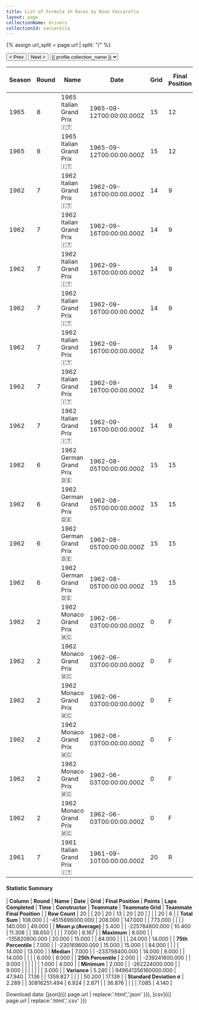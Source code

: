 ```yaml
---
title: List of Formula 1® Races by Nino Vaccarella
layout: page
collectionName: drivers
collectionId: vaccarella
---
```


{% assign url_split = page.url | split: "/" %}
<div id="collection-navigation">
<button onclick="selector.options[selector.selectedIndex-1].value && (window.location = selector.options[selector.selectedIndex-1].value);">&lt; Prev</button>
<button onclick="selector.options[selector.selectedIndex+1].value && (window.location = selector.options[selector.selectedIndex+1].value);">Next &gt;</button>
<select id="selector" onchange="this.options[this.selectedIndex].value && (window.location = this.options[this.selectedIndex].value);">
  {% for collectionId in site.data[page.collectionName].refs %}
    {% if collectionId == page.collectionId %}
      {% assign selected = "selected" %}
    {% else %}
      {% assign selected = "" %}
    {% endif %}
    {% assign profile = site.data[page.collectionName][collectionId].profile %}
    <option value="/f1/{{ page.collectionName }}/{{ collectionId }}/{{ url_split[4] }}" {{ selected }}>{{ profile.collection_name }}</option>
  {% endfor %}
</select>
</div>

| Season | Round | Name | Date | Grid | Final Position | Points | Laps Completed | Time | Constructor | Teammate | Teammate Grid | Teammate Final Position |
|--|--|--|--|--|--|--|--|--|--|--|--|--|
| 1965 | 8 | 1965 Italian Grand Prix 🇮🇹 | 1965-09-12T00:00:00.000Z | 15 | 12 | 0.0 | 58 |   | Ferrari 🇮🇹 | [Lorenzo Bandini 🇮🇹](/f1/drivers/bandini) | 5 | 4 |
| 1965 | 8 | 1965 Italian Grand Prix 🇮🇹 | 1965-09-12T00:00:00.000Z | 15 | 12 | 0.0 | 58 |   | Ferrari 🇮🇹 | [John Surtees 🇬🇧](/f1/drivers/surtees) | 2 | R |
| 1962 | 7 | 1962 Italian Grand Prix 🇮🇹 | 1962-09-16T00:00:00.000Z | 14 | 9 | 0.0 | 84 |   | Lotus-Climax 🇬🇧 | [Innes Ireland 🇬🇧](/f1/drivers/ireland) | 5 | R |
| 1962 | 7 | 1962 Italian Grand Prix 🇮🇹 | 1962-09-16T00:00:00.000Z | 14 | 9 | 0.0 | 84 |   | Lotus-Climax 🇬🇧 | [Trevor Taylor 🇬🇧](/f1/drivers/trevor_taylor) | 16 | R |
| 1962 | 7 | 1962 Italian Grand Prix 🇮🇹 | 1962-09-16T00:00:00.000Z | 14 | 9 | 0.0 | 84 |   | Lotus-Climax 🇬🇧 | [Maurice Trintignant 🇫🇷](/f1/drivers/trintignant) | 19 | R |
| 1962 | 7 | 1962 Italian Grand Prix 🇮🇹 | 1962-09-16T00:00:00.000Z | 14 | 9 | 0.0 | 84 |   | Lotus-Climax 🇬🇧 | [Jim Clark 🇬🇧](/f1/drivers/clark) | 1 | R |
| 1962 | 7 | 1962 Italian Grand Prix 🇮🇹 | 1962-09-16T00:00:00.000Z | 14 | 9 | 0.0 | 84 |   | Lotus-Climax 🇬🇧 | [Gerry Ashmore 🇬🇧](/f1/drivers/ashmore) | 0 | F |
| 1962 | 7 | 1962 Italian Grand Prix 🇮🇹 | 1962-09-16T00:00:00.000Z | 14 | 9 | 0.0 | 84 |   | Lotus-Climax 🇬🇧 | [Ernesto Prinoth 🇮🇹](/f1/drivers/prinoth) | 0 | F |
| 1962 | 7 | 1962 Italian Grand Prix 🇮🇹 | 1962-09-16T00:00:00.000Z | 14 | 9 | 0.0 | 84 |   | Lotus-Climax 🇬🇧 | [Jay Chamberlain 🇺🇸](/f1/drivers/chamberlain) | 0 | F |
| 1962 | 6 | 1962 German Grand Prix 🇩🇪 | 1962-08-05T00:00:00.000Z | 15 | 15 | 0.0 | 14 |   | Porsche 🇩🇪 | [Dan Gurney 🇺🇸](/f1/drivers/gurney) | 1 | 3 |
| 1962 | 6 | 1962 German Grand Prix 🇩🇪 | 1962-08-05T00:00:00.000Z | 15 | 15 | 0.0 | 14 |   | Porsche 🇩🇪 | [Jo Bonnier 🇸🇪](/f1/drivers/bonnier) | 6 | 7 |
| 1962 | 6 | 1962 German Grand Prix 🇩🇪 | 1962-08-05T00:00:00.000Z | 15 | 15 | 0.0 | 14 |   | Porsche 🇩🇪 | [Carel Godin de Beaufort 🇳🇱](/f1/drivers/beaufort) | 8 | 13 |
| 1962 | 6 | 1962 German Grand Prix 🇩🇪 | 1962-08-05T00:00:00.000Z | 15 | 15 | 0.0 | 14 |   | Porsche 🇩🇪 | [Heini Walter 🇨🇭](/f1/drivers/walter) | 14 | 14 |
| 1962 | 2 | 1962 Monaco Grand Prix 🇲🇨 | 1962-06-03T00:00:00.000Z | 0 | F | 0.0 | 0 |   | Lotus-Climax 🇬🇧 | [Jack Brabham 🇦🇺](/f1/drivers/jack_brabham) | 6 | 8 |
| 1962 | 2 | 1962 Monaco Grand Prix 🇲🇨 | 1962-06-03T00:00:00.000Z | 0 | F | 0.0 | 0 |   | Lotus-Climax 🇬🇧 | [Innes Ireland 🇬🇧](/f1/drivers/ireland) | 8 | R |
| 1962 | 2 | 1962 Monaco Grand Prix 🇲🇨 | 1962-06-03T00:00:00.000Z | 0 | F | 0.0 | 0 |   | Lotus-Climax 🇬🇧 | [Jim Clark 🇬🇧](/f1/drivers/clark) | 1 | R |
| 1962 | 2 | 1962 Monaco Grand Prix 🇲🇨 | 1962-06-03T00:00:00.000Z | 0 | F | 0.0 | 0 |   | Lotus-Climax 🇬🇧 | [Trevor Taylor 🇬🇧](/f1/drivers/trevor_taylor) | 17 | R |
| 1962 | 2 | 1962 Monaco Grand Prix 🇲🇨 | 1962-06-03T00:00:00.000Z | 0 | F | 0.0 | 0 |   | Lotus-Climax 🇬🇧 | [Maurice Trintignant 🇫🇷](/f1/drivers/trintignant) | 7 | R |
| 1962 | 2 | 1962 Monaco Grand Prix 🇲🇨 | 1962-06-03T00:00:00.000Z | 0 | F | 0.0 | 0 |   | Lotus-Climax 🇬🇧 | [Jo Siffert 🇨🇭](/f1/drivers/siffert) | 0 | F |
| 1961 | 7 | 1961 Italian Grand Prix 🇮🇹 | 1961-09-10T00:00:00.000Z | 20 | R | 0.0 | 13 |   | De Tomaso-Alfa Romeo 🇮🇹 | [Roberto Bussinello 🇮🇹](/f1/drivers/bussinello) | 24 | R |

#### Statistic Summary

| **Column** | **Round** | **Name** | **Date** | **Grid** | **Final Position** | **Points** | **Laps Completed** | **Time** | **Constructor** | **Teammate** | **Teammate Grid** | **Teammate Final Position** |
| **Row Count** | 20 |  | 20 | 20 | 13 | 20 | 20 |  |  |  | 20 | 6 |
| **Total Sum** | 108.000 |  | -4515696000.000 | 208.000 | 147.000 |  | 773.000 |  |  |  | 140.000 | 49.000 |
| **Mean μ (Average)** | 5.400 |  | -225784800.000 | 10.400 | 11.308 |  | 38.650 |  |  |  | 7.000 | 8.167 |
| **Maximum** | 8.000 |  | -135820800.000 | 20.000 | 15.000 |  | 84.000 |  |  |  | 24.000 | 14.000 |
| **75th Percentile** | 7.000 |  | -230169600.000 | 15.000 | 15.000 |  | 84.000 |  |  |  | 14.000 | 13.000 |
| **Median** | 7.000 |  | -233798400.000 | 14.000 | 9.000 |  | 14.000 |  |  |  | 6.000 | 8.000 |
| **25th Percentile** | 2.000 |  | -239241600.000 |  | 9.000 |  |  |  |  |  | 1.000 | 4.000 |
| **Minimum** | 2.000 |  | -262224000.000 |  | 9.000 |  |  |  |  |  |  | 3.000 |
| **Variance** | 5.240 |  | 949641356160000.000 | 47.940 | 7.136 |  | 1359.827 |  |  |  | 50.200 | 17.139 |
| **Standard Deviation σ** | 2.289 |  | 30816251.494 | 6.924 | 2.671 |  | 36.876 |  |  |  | 7.085 | 4.140 |

Download data: [json]({{ page.url | replace:'.html','.json' }}), [csv]({{ page.url | replace:'.html','.csv' }})
